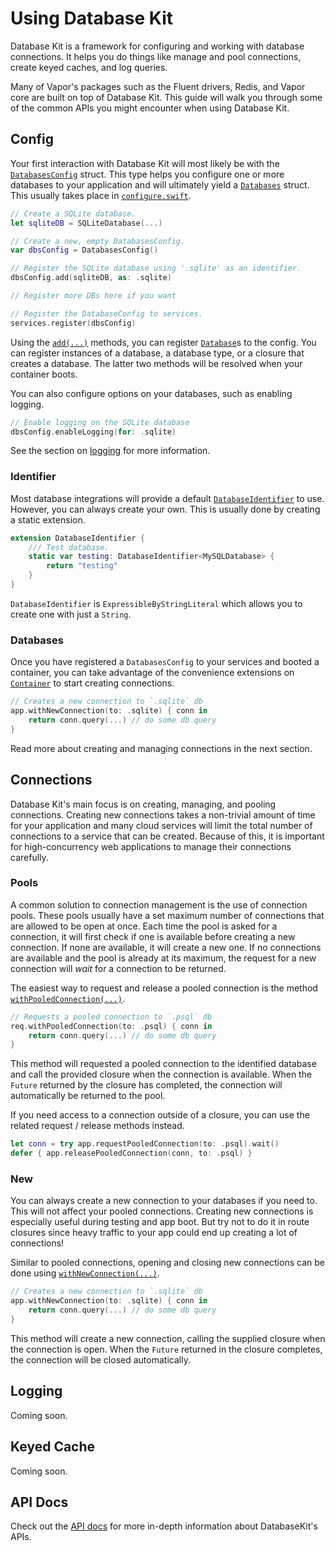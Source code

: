 # Using Database Kit

Database Kit is a framework for configuring and working with database connections. It helps you do things like manage and pool connections, create keyed caches, and log queries. 

Many of Vapor's packages such as the Fluent drivers, Redis, and Vapor core are built on top of Database Kit. This guide will walk you through some of the common APIs you might encounter when using Database Kit.

## Config

Your first interaction with Database Kit will most likely be with the [`DatabasesConfig`](#fixme) struct. This type helps you configure one or more databases to your application and will ultimately yield a [`Databases`](#fixme) struct. This usually takes place in [`configure.swift`](../getting-started/structure/#configureswift).

```swift
// Create a SQLite database.
let sqliteDB = SQLiteDatabase(...)

// Create a new, empty DatabasesConfig.
var dbsConfig = DatabasesConfig()

// Register the SQLite database using '.sqlite' as an identifier.
dbsConfig.add(sqliteDB, as: .sqlite)

// Register more DBs here if you want

// Register the DatabaseConfig to services.
services.register(dbsConfig)
```

Using the [`add(...)`](#fixme) methods, you can register [`Database`](#fixme)s to the config. You can register instances of a database, a database type, or a closure that creates a database. The latter two methods will be resolved when your container boots.

You can also configure options on your databases, such as enabling logging.

```swift
// Enable logging on the SQLite database
dbsConfig.enableLogging(for: .sqlite)
```

See the section on [logging](#logging) for more information.

### Identifier

Most database integrations will provide a default [`DatabaseIdentifier`](#fixme) to use. However, you can always create your own. This is usually done by creating a static extension.

```swift
extension DatabaseIdentifier {
    /// Test database.
    static var testing: DatabaseIdentifier<MySQLDatabase> {
        return "testing"
    }
}
```

`DatabaseIdentifier` is `ExpressibleByStringLiteral` which allows you to create one with just a `String`.

### Databases

Once you have registered a `DatabasesConfig` to your services and booted a container, you can take advantage of the convenience extensions on [`Container`](#fixme) to start creating connections.

```swift
// Creates a new connection to `.sqlite` db
app.withNewConnection(to: .sqlite) { conn in
    return conn.query(...) // do some db query
}
```

Read more about creating and managing connections in the next section.

## Connections

Database Kit's main focus is on creating, managing, and pooling connections. Creating new connections takes a non-trivial amount of time for your application and many cloud services will limit the total number of connections to a service that can be created. Because of this, it is important for high-concurrency web applications to manage their connections carefully.

### Pools

A common solution to connection management is the use of connection pools. These pools usually have a set maximum number of connections that are allowed to be open at once. Each time the pool is asked for a connection, it will first check if one is available before creating a new connection. If none are available, it will create a new one. If no connections are available and the pool is already at its maximum, the request for a new connection will _wait_ for a connection to be returned. 

The easiest way to request and release a pooled connection is the method [`withPooledConnection(...)`](#fixme). 

```swift
// Requests a pooled connection to `.psql` db
req.withPooledConnection(to: .psql) { conn in
    return conn.query(...) // do some db query
}
```

This method will requested a pooled connection to the identified database and call the provided closure when the connection is available. When the `Future` returned by the closure has completed, the connection will automatically be returned to the pool.

If you need access to a connection outside of a closure, you can use the related request / release methods instead.

```swift
let conn = try app.requestPooledConnection(to: .psql).wait()
defer { app.releasePooledConnection(conn, to: .psql) }
```

### New

You can always create a new connection to your databases if you need to. This will not affect your pooled connections. Creating new connections is especially useful during testing and app boot. But try not to do it in route closures since heavy traffic to your app could end up creating a lot of connections!

Similar to pooled connections, opening and closing new connections can be done using [`withNewConnection(...)`](#fixme). 

```swift
// Creates a new connection to `.sqlite` db
app.withNewConnection(to: .sqlite) { conn in
    return conn.query(...) // do some db query
}
```

This method will create a new connection, calling the supplied closure when the connection is open. When the `Future` returned in the closure completes, the connection will be closed automatically.

## Logging

Coming soon.

## Keyed Cache

Coming soon.

## API Docs

Check out the [API docs](https://api.vapor.codes/database-kit/latest/DatabaseKit/index.html) for more in-depth information about DatabaseKit's APIs.
